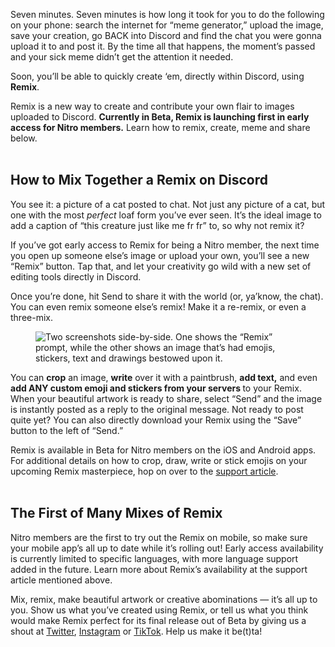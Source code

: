 <div class="column-4 w-col w-col-8 w-col-stack">
    <div id="heading-1" class="rich-wrapper">
        <div class="blog-post-content w-richtext">
            <p>Seven minutes. Seven minutes is how long it took for you to do the following on your phone: search the internet for “meme generator,” upload the image, save your creation, go BACK into Discord and find the chat you were gonna upload it to and post it. By the time all that happens, the moment’s passed and your sick meme didn’t get the attention it needed.&nbsp;</p>
            <p>Soon, you’ll be able to quickly create ‘em, directly within Discord, using <strong>Remix</strong>.&nbsp;</p>
            <p>Remix is a new way to create and contribute your own flair to images uploaded to Discord. <strong>Currently in Beta, Remix is launching first in early access for Nitro members.</strong> Learn how to remix, create, meme and share below.<br>‍</p>
        </div>
    </div>
    <div class="btn-wrapper w-condition-invisible"><a href="#" class="btn-blog w-dyn-bind-empty w-button"></a></div>
    <div id="heading-2" class="rich-wrapper">
        <div class="blog-post-content w-richtext">
            <h2><strong>How to Mix Together a Remix on Discord <br></strong></h2>
            <p>You see it: a picture of a cat posted to chat. Not just any picture of a cat, but one with the most <em>perfect</em> loaf form you’ve ever seen. It’s the ideal image to add a caption of “this creature just like me fr fr” to, so why not remix it?</p>
            <p>If you’ve got early access to Remix for being a Nitro member, the next time you open up someone else’s image or upload your own, you’ll see a new “Remix” button. Tap that, and let your creativity go wild with a new set of editing tools directly in Discord.&nbsp;</p>
            <p>Once you’re done, hit Send to share it with the world (or, ya’know, the chat). You can even remix someone else’s remix! Make it a re-remix, or even a three-mix.</p>
            <figure class="w-richtext-figure-type-image w-richtext-align-fullwidth" style="max-width:1143pxpx">
                <div><img src="https://assets-global.website-files.com/5f9072399b2640f14d6a2bf4/649e02d14ef0f368c76e8352_iYKY5MAFPTRW5ZyMe0xuhYjmEi_FIGpq6qMz7vNgh6OulJeMW7lFSZ3t98qoEB0ReVZbBZMDrFUm_pCIFJBfjmyoGm4eWQ67f3qKOiy90PW2on27eWg4QOxfZRYUO24CmBSFGYA4mJeNfr6oDH6-T1U.png" alt="Two screenshots side-by-side. One shows the “Remix” prompt, while the other shows an image that’s had emojis, stickers, text and drawings bestowed upon it."></div>
            </figure>
            <p>You can <strong>crop</strong> an image, <strong>write</strong> over it with a paintbrush, <strong>add text,</strong> and even <strong>add ANY custom emoji and stickers from your servers </strong>to your Remix. When your beautiful artwork is ready to share, select “Send” and the image is instantly posted as a reply to the original message. Not ready to post quite yet? You can also directly download your Remix using the “Save” button to the left of “Send.”</p>
            <p>Remix is available in Beta for Nitro members on the iOS and Android apps. For additional details on how to crop, draw, write or stick emojis on your upcoming Remix masterpiece, hop on over to the <a href="https://support.discord.com/hc/en-us/articles/15145601963031">support article</a>.&nbsp;<br>‍</p>
        </div>
    </div>
    <div id="heading-3" class="rich-wrapper">
        <div class="blog-post-content w-richtext">
            <h2><strong>The First of Many Mixes of Remix<br></strong></h2>
            <p>Nitro members are the first to try out the Remix on mobile, so make sure your mobile app’s all up to date while it’s rolling out! Early access availability is currently limited to specific languages, with more language support added in the future. Learn more about Remix’s availability at the support article mentioned above.&nbsp;</p>
            <p>Mix, remix, make beautiful artwork or creative abominations — it’s all up to you. Show us what you’ve created using Remix, or tell us what you think would make Remix perfect for its final release out of Beta by giving us a shout at <a href="https://twitter.com/Discord">Twitter</a>, <a href="https://instagram.com/discord">Instagram</a> or <a href="https://www.tiktok.com/@discord">TikTok</a>. Help us make it be(t)ta!&nbsp;</p>
        </div>
    </div>
    <div id="heading-4" class="rich-wrapper">
        <div class="blog-post-content w-dyn-bind-empty w-richtext"></div>
    </div>
    <div id="heading-5" class="rich-wrapper">
        <div class="blog-post-content w-dyn-bind-empty w-richtext"></div>
    </div>
    <div id="heading-6" class="rich-wrapper">
        <div class="blog-post-content w-dyn-bind-empty w-richtext"></div>
    </div>
    <div id="heading-7" class="rich-wrapper">
        <div class="blog-post-content w-dyn-bind-empty w-richtext"></div>
    </div>
    <div id="heading-8" class="rich-wrapper">
        <div class="blog-post-content w-dyn-bind-empty w-richtext"></div>
    </div>
    <div id="heading-9" class="rich-wrapper">
        <div class="blog-post-content w-dyn-bind-empty w-richtext"></div>
    </div>
    <div id="heading-10" class="rich-wrapper">
        <div class="blog-post-content w-dyn-bind-empty w-richtext"></div>
    </div>
</div>